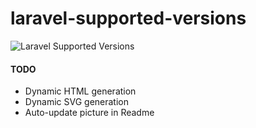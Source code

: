 # laravel-supported-versions

![Laravel Supported Versions](https://cdn.rawgit.com/pravindahal/laravel-supported-versions/master/main-static-2017-03-26.svg)

#### TODO

- Dynamic HTML generation
- Dynamic SVG generation
- Auto-update picture in Readme
